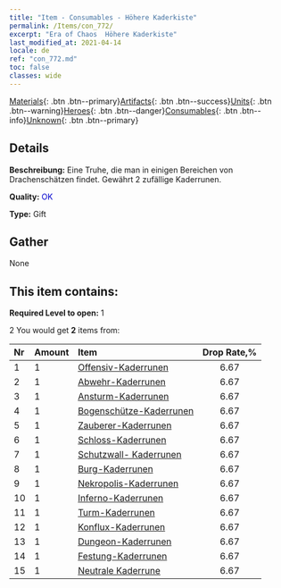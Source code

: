 ```yaml
---
title: "Item - Consumables - Höhere Kaderkiste"
permalink: /Items/con_772/
excerpt: "Era of Chaos  Höhere Kaderkiste"
last_modified_at: 2021-04-14
locale: de
ref: "con_772.md"
toc: false
classes: wide
---
```

 [Materials](/de/Items/){: .btn .btn--primary}[Artifacts](/de/Items/Artifacts/){: .btn .btn--success}[Units](/de/Items/Units/){: .btn .btn--warning}[Heroes](/de/Items/Heroes/){: .btn .btn--danger}[Consumables](/de/Items/Consumables/){: .btn .btn--info}[Unknown](/de/Items/Unknown/){: .btn .btn--primary}

## Details
 **Beschreibung:** Eine Truhe, die man in einigen Bereichen von Drachenschätzen findet. Gewährt 2 zufällige Kaderrunen.

 **Quality:** <span style="color: #0000CD">OK</span>

 **Type:** Gift

## Gather

  None

## This item contains:

 **Required Level to open:** 1

 2 You would get **2** items  from:

  | Nr | Amount |     Item    | Drop Rate,% |
  |:---|:-------|:------------|:---------:|
  | 1 | 1 | [Offensiv-Kaderrunen](/de/Items/con_734/) | 6.67 | 
  | 2 | 1 | [Abwehr-Kaderrunen](/de/Items/con_739/) | 6.67 | 
  | 3 | 1 | [Ansturm-Kaderrunen](/de/Items/con_741/) | 6.67 | 
  | 4 | 1 | [Bogenschütze-Kaderrunen](/de/Items/con_742/) | 6.67 | 
  | 5 | 1 | [Zauberer-Kaderrunen](/de/Items/con_746/) | 6.67 | 
  | 6 | 1 | [Schloss-Kaderrunen](/de/Items/con_752/) | 6.67 | 
  | 7 | 1 | [Schutzwall- Kaderrunen](/de/Items/con_753/) | 6.67 | 
  | 8 | 1 | [Burg-Kaderrunen](/de/Items/con_754/) | 6.67 | 
  | 9 | 1 | [Nekropolis-Kaderrunen](/de/Items/con_755/) | 6.67 | 
  | 10 | 1 | [Inferno-Kaderrunen](/de/Items/con_777/) | 6.67 | 
  | 11 | 1 | [Turm-Kaderrunen](/de/Items/con_785/) | 6.67 | 
  | 12 | 1 | [Konflux-Kaderrunen](/de/Items/con_791/) | 6.67 | 
  | 13 | 1 | [Dungeon-Kaderrunen](/de/Items/con_792/) | 6.67 | 
  | 14 | 1 | [Festung-Kaderrunen](/de/Items/con_818/) | 6.67 | 
  | 15 | 1 | [Neutrale Kaderrune](/de/Items/con_869/) | 6.67 | 
